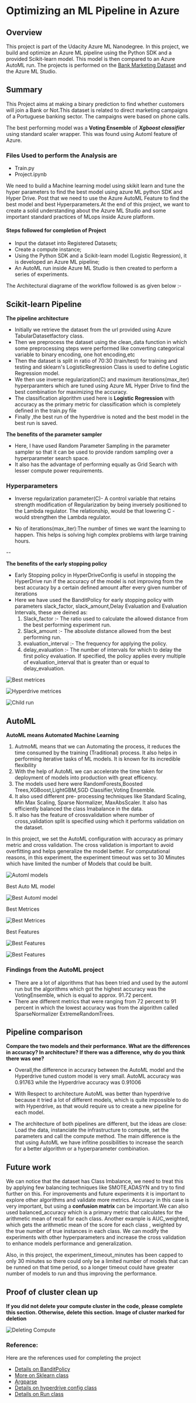 # Optimizing an ML Pipeline in Azure

## Overview
This project is part of the Udacity Azure ML Nanodegree.
In this project, we build and optimize an Azure ML pipeline using the Python SDK and a provided Scikit-learn model.
This model is then compared to an Azure AutoML run. The projects is performed on the [Bank Marketing Dataset](https://archive.ics.uci.edu/ml/datasets/Bank+Marketing) and the Azure ML Studio.

## Summary
 This Project aims at making a binary prediction to find whether customers will join a Bank or Not.This dataset is related to direct marketing campaigns of a Portuguese banking sector. The campaigns were based on phone calls.

The best performing model was a **Voting Ensemble** of ***Xgboost classifier*** using standard scaler wrapper. This was found using Automl feature of Azure.

### Files Used to perform the Analysis are 

- Train.py
- Project.ipynb

We need to build a Machine learning model using skikit learn and tune the hyper parameters to find the best model using azure ML python SDK and Hyper Drive.
Post that we need to use the Azure AutoML Feature to find the best model and best Hyperparameters.At the end of this project, we want to create a solid understanding about the Azure ML Studio and some important standard practices of MLops inside Azure platform.

#### Steps followed for completion of Project

- Input the dataset into Registered Datasets;
- Create a compute instance;
- Using the Python SDK and a Scikit-learn model (Logistic Regression), it is developed an Azure ML pipeline;
- An AutoML run inside Azure ML Studio is then created to perform a series of experiments.

The Architectural diagrame of the workflow followed is as given below :-


## Scikit-learn Pipeline
**The pipeline architecture**

- Initially we retrieve the dataset from the url provided using Azure TabularDatasetfactory class.
- Then we preprocess the dataset using the clean_data function in which some preprocessing steps were performed like converting categorical variable to binary encoding, one hot encoding,etc
- Then the dataset is split in ratio of 70:30 (train/test) for training and testing and sklearn's LogisticRegression Class is used to define Logistic Regression model.
- We then use inverse regularization(C) and maximum iterations(max_iter) hyperparamters which are tuned using Azure ML Hyper Drive to find the best combination for maximizing the accuracy.
- The classification algorithm used here is **Logistic Regression** with accuracy as the primary metric for classification which is completely defined in the train.py file
- Finally ,the best run of the hyperdrive is noted and the best model in the best run is saved.

**The benefits of the parameter sampler**

- Here, I have used Random Parameter Sampling in the parameter sampler so that it can be used to provide random sampling over a hyperparameter search space.
- It also has the advantage of performing equally as Grid Search with lesser compute power requirements.

### Hyperparameters

- Inverse regularization parameter(C)- A control variable that retains strength modification of Regularization by being inversely positioned to the Lambda regulator. The relationship, would be that lowering C - would strengthen the Lambda regulator.

- No of iterations(max_iter):The number of times we want the learning to happen. This helps is solving high complex problems with large training hours.

-- 

**The benefits of the early stopping policy** 
 
-  Early Stopping policy in HyperDriveConfig is useful in stopping the HyperDrive run if the accuracy of the model is not improving from the best accuracy by a certain defined amount after every given number of iterations
- Here we have used the BanditPolicy for early stopping policy with parameters slack_factor, slack_amount,Delay Evaluation and Evaluation Intervals, these are deined as:
   1. Slack_factor :- The ratio used to calculate the allowed distance from the best performing experiment run.
   2. Slack_amount :- The absolute distance allowed from the best performing run.
   3. evaluation_interval :- The frequency for applying the policy.
   4. delay_evaluation :- The number of intervals for which to delay the first policy evaluation. If specified, the policy applies every multiple of evaluation_interval that is greater than or equal to delay_evaluation.
   
![Best metrices](https://github.com/Aishwaryasasanapuri/Machine-Learning-Engineer-with-Microsoft-Azure-Nanodegree-Program/blob/main/Optimizing-an-ML-Pipeline-in-Azure/Hyperdrive%20ouputs/Best_metrics.JPG)

![Hyperdrive metrices](https://github.com/Aishwaryasasanapuri/Machine-Learning-Engineer-with-Microsoft-Azure-Nanodegree-Program/blob/main/Optimizing-an-ML-Pipeline-in-Azure/Hyperdrive%20ouputs/Hyperdrive_metrics.JPG)

![Child run](https://github.com/Aishwaryasasanapuri/Machine-Learning-Engineer-with-Microsoft-Azure-Nanodegree-Program/blob/main/Optimizing-an-ML-Pipeline-in-Azure/Hyperdrive%20ouputs/Child_runs.JPG)


## AutoML
**AutoML means Automated Machine Learning**

1. AutmoML means that we can Automating the process, it reduces the time consumed by the training (Traditional) process. It also helps in performing iterative tasks of ML models. It is known for its incredible flexibility
2. With the help of AutoML we can accelerate the time taken for deployment of models into production with great efficency.
3. The models used here were RandomForests,Boosted Trees,XGBoost,LightGBM,SGD Classifier,Voting Ensemble.
4. It also used different pre- processing techniques like Standard Scaling, Min Max Scaling, Sparse Normalizer, MaxAbsScaler. It also has efficiently balanced the class Imabalance in the data.
5. It also has the feature of crossvalidation where number of cross_validation split is specified using which it performs validation on the dataset.

In this project, we set the AutoML configuration with accuracy as primary metric and cross validation. The cross validation is important to avoid overfitting and helps generalize the model better. For computational reasons, in this experiment, the experiment timeout was set to 30 Minutes which have limited the number of Models that could be built.

![Automl models](https://github.com/Aishwaryasasanapuri/Machine-Learning-Engineer-with-Microsoft-Azure-Nanodegree-Program/blob/main/Optimizing-an-ML-Pipeline-in-Azure/Automl%20outputs/Automl_models.JPG)

Best Auto ML model

![Best Automl model](https://github.com/Aishwaryasasanapuri/Machine-Learning-Engineer-with-Microsoft-Azure-Nanodegree-Program/blob/main/Optimizing-an-ML-Pipeline-in-Azure/Automl%20outputs/Best_automl_model.JPG)

Best Metrices

![Best Metrices](https://github.com/Aishwaryasasanapuri/Machine-Learning-Engineer-with-Microsoft-Azure-Nanodegree-Program/blob/main/Optimizing-an-ML-Pipeline-in-Azure/Automl%20outputs/Automl_bestmetrics.JPG)

Best Features

![Best Features](https://github.com/Aishwaryasasanapuri/Machine-Learning-Engineer-with-Microsoft-Azure-Nanodegree-Program/blob/main/Optimizing-an-ML-Pipeline-in-Azure/Automl%20outputs/Automl_features.JPG)

![Best Features](https://github.com/Aishwaryasasanapuri/Machine-Learning-Engineer-with-Microsoft-Azure-Nanodegree-Program/blob/main/Optimizing-an-ML-Pipeline-in-Azure/Automl%20outputs/Automl_features_boxplot.JPG)

### Findings from the AutoML project

- There are a lot of algorithms that has been tried and used by the automl run but the algorithms which got the highest accuracy was the VotingEnsemble, which is equal to approx. 91.72 percent. 
- There are different metrics that were ranging from 72 percent to 91 percent in which the lowest accuracy was from the algorithm called SparseNormalizer ExtremeRandomTrees.

## Pipeline comparison
**Compare the two models and their performance. What are the differences in accuracy? In architecture? If there was a difference, why do you think there was one?**

- Overall,the difference in accuracy between the AutoML model and the Hyperdrive tuned custom model is very small. AutoML accuracy was 0.91763 while the Hyperdrive accuracy was 0.91006

- With Respect to architecture AutoML was better than hyperdrive because it tried a lot of different models, which is quite impossible to do with Hyperdrive, as that would require us to create a new pipeline for each model.

- The architecture of both pipelines are different, but the ideas are close: Load the data, instanciate the infrastructure to compute, set the parameters and call the compute method. The main difference is the that using AutoML we have infitine possibilities to increase the search for a better algorithm or a hyperparameter combination.


## Future work

We can notice that the dataset has Class Imbalance, we need to treat this by applying few balancing techniques like SMOTE,ADASYN and try to find further on this.
For improvements and future experiments it is important to explore other algorithms and validate more metrics. 
Accuracy in this case is very important, but using a **confusion matrix** can be important.We can also used balanced_accuracy which is a primary metric that calculates for the arithmetic mean of recall for each class. Another example is AUC_weighted, which gets the arithmetic mean of the score for each class , weighted by the true number of true instances in each class.
We can modify the experiments with other hyperparameters and increase the cross validation to enhance models performance and generalization.

Also, in this project, the experiment_timeout_minutes has been capped to only 30 minutes so there could only be a limited number of models that can be runned on that time period, so a longer timeout could have greater number of models to run and thus improving the performance.

## Proof of cluster clean up
**If you did not delete your compute cluster in the code, please complete this section. Otherwise, delete this section.**
**Image of cluster marked for deletion**

![Deleting Compute](https://github.com/Aishwaryasasanapuri/Machine-Learning-Engineer-with-Microsoft-Azure-Nanodegree-Program/blob/main/Optimizing-an-ML-Pipeline-in-Azure/Deleting_compute.JPG)

### Reference:

Here are the references used for completing the project

- [Details on BanditPolicy](https://docs.microsoft.com/en-us/python/api/azureml-train-core/azureml.train.hyperdrive.banditpolicy?view=azure-ml-py)
- [More on Sklearn class](https://docs.microsoft.com/en-us/python/api/azureml-train-core/azureml.train.sklearn.sklearn?view=azure-ml-py)
- [Argparse](https://realpython.com/command-line-interfaces-python-argparse/)
- [Details on hyperdrive config class](https://docs.microsoft.com/en-us/python/api/azureml-train-core/azureml.train.hyperdrive.hyperdriveconfig?view=azure-ml-py)
- [Details on Run class](https://docs.microsoft.com/en-us/python/api/azureml-core/azureml.core.run.Run?view=azure-ml-py)

